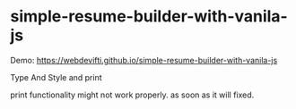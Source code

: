 # simple-resume-builder-with-vanila-js

Demo: https://webdevifti.github.io/simple-resume-builder-with-vanila-js


Type And Style and print

print functionality might not work properly.
as soon as it will fixed.
